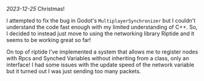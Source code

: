 *2023-12-25* Christmas!

I attempted to fix the bug in Godot's `MultiplayerSynchronizer` but I couldn't understand the code fast enough with my limited understanding of C++. So, I decided to instead just move to using the networking library Riptide and it seems to be working great so far!

On top of riptide I've implemented a system that allows me to register nodes with Rpcs and Synched Variables without inheriting from a class, only an interface! I had some issues with the update speed of the network variable but it turned out I was just sending too many packets.